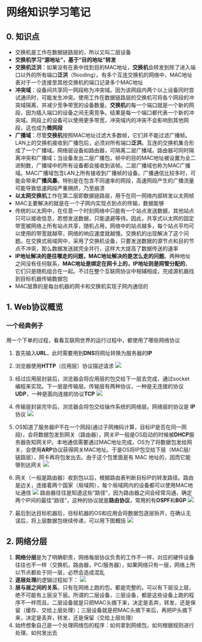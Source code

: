 # 网络知识学习笔记

## 0. 知识点

- 交换机是工作在数据链路层的，所以又叫二层设备
- **交换机学习“源地址”，基于“目的地址”转发**
- **交换机泛洪**：如果没有在表中找到目的MAC地址，**交换机**会转发到除了进入端口以外的所有端口**泛洪**（flooding）。有多个互连交换机的网络中，MAC地址表对于一个连接至其他交换机的端口记录多个MAC地址
- **冲突域**：设备间共享同一网段称为冲突域。因为该网段内两个以上设备同时尝试通讯时，可能发生冲突。使用工作在数据链路层的交换机可将各个网段的冲突域隔离，并减少竞争带宽的设备数量。**交换机**的每一个端口就是一个新的网段，因为插入端口的设备之间无需竞争。结果是每一个端口都代表一个新的冲突域。网段上的设备可以使用更多带宽，冲突域内的冲突不会影响到其他网段，这也成为**微网段**
- **广播域**：尽管**交换机**按照MAC地址过滤大多数帧，它们并不能过滤广播帧。LAN上的交换机接收到广播包后，必须对所有端口**泛洪**。互连的交换机集合形成了一个广播域。网络层设备如路由器，可隔离二层广播域。路由器可同时隔离冲突和广播域；当设备发出二层广播包，帧中的目的MAC地址被设置为全二进制数，广播域中的所有设备都会接收到该帧。二层广播域也称为MAC广播域。MAC广播域包含LAN上所有接收到广播帧的设备。广播通信比较多时，可能会带来**广播风暴**。特别是在包含不同速率的网段，高速网段产生的广播流量可能导致低速网段严重拥挤，乃至崩溃
- **以太网交换机**工作在第二层即数据链路层，用于在同一网络内部转发以太网帧
- MAC主要解决的就是在一个子网内实现点到点的传输，数据能够
- 传统的以太网中，在任意一个时刻网络中只能有一个站点发送数据，其他站点只可以接收信息，若想发送数据，只能退避等待。因此，共享式以太网的固定带宽被网络上所有站点共享，随机占用，网络中的站点越多，每个站点平均可以使用的带宽就越窄，网络的响应速度就越慢。交换机的出现解决了这个问题。在交换式局域网中，采用了交换机设备，只要发送数据的源节点和目的节点不冲突，那么数据发送就完全并行，这样大大提高了数据传送的速率
- **IP地址解决的是往哪走的问题，MAC地址解决的是怎么走的问题**。两种地址之间没有任何联系，**MAC地址是绑定在网卡上的，IP地址则是网管分配的**，它们只是随机组合在一起。不过在整个互联网协议中相辅相成，完成源机器找到目标机器传输数据包
- MAC层靠的是每台机器的网卡和交换机实现子网内通信的

##  1. Web协议概览
### 一个经典例子

用一个下单的过程，看看互联网世界的运行过程中，都使用了哪些网络协议

1. 首先输入**URL**，此时需要用到**DNS**将网址转换为服务器的**IP**

2. 浏览器使用**HTTP**（应用层）协议描述请求
    ![](https://static001.geekbang.org/resource/image/d8/c6/d8a65ca347ad26acc9f1de49b10320c6.png)

3. 经过应用层封装后，浏览器会将应用层的包交给下一层去完成，通过socket 编程来实现。下一层是传输层。传输层有两种协议，一种是无连接的协议**UDP**，一种是面向连接的协议**TCP**
    ![](https://static001.geekbang.org/resource/image/53/ee/53c753a7d49c9dfe3cfeb26497e47eee.png)

4. 传输层封装完毕后，浏览器会将包交给操作系统的网络层。网络层的协议是 **IP** 协议
    ![](https://static001.geekbang.org/resource/image/45/1b/459a421975b27f6187d2aa4673171f1b.png)

5. OS知道了服务器IP不在一个网段(通过子网掩码计算，目标IP是否在同一网段)，会将数据包发到网关（路由器），网关IP一般是OS启动的时候被**DHCP**服务器告知网关IP。本地通信需要通过MAC地址完成，OS为了将数据包发给网关，会使用**ARP**协议获得网关MAC地址。于是OS将IP包交给下层（MAC层/链路层），网卡再将包发出去。由于这个包里面是有 MAC 地址的，因而它能够到达网关
![](https://static001.geekbang.org/resource/image/cc/4f/cc02190ac57af7fb6c3839534f2b674f.png)

6. 网关（一般是路由器）收到包以后，根据路由表判断目标IP的转发路径。路由是边关，连接着两个国家（局域网），每个局域网内的设备都可以使用MAC地址通信
![](https://static001.geekbang.org/resource/image/f7/e2/f7ea602aec91c67b35e710fb72a975e2.png)
路由器往往是知道这些“路径”，因为路由器之间会经常沟通，确定两个IP间的最佳“路径”，这种的协议就是**路由协议**，常用的有**OSPF**和**BGP**
![](https://static001.geekbang.org/resource/image/b2/d4/b25ad7afba7b79331d95875dd0f451d4.png)

7. 最后到达目标机器后，目标机器的OS和应用会将数据包逐层拆开，在确认无误后，将上层数据包继续传递，可以用下图概括
![](https://static001.geekbang.org/resource/image/b4/3f/b465ccfafe333bfdfb9daf78f96e123f.png)

## 2. 网络分层

1. **网络分层**是为了明确职责，网络每层协议负责的工作不一样，对应的硬件设备往往也不一样（交换机，路由器，PC/服务器），如果网络只有一层，网络上所以节点都处于同一层，必然会造成混乱
2. **逐层处理**的逻辑过程如下：
![](https://static001.geekbang.org/resource/image/06/ea/06b355394f525c54f200d8a1af63ddea.jpg)
3. **层与层之间的关系**，只有在网络上跑的包，都是完整的。可以有下层没上层，绝不可能有上层没下层。所谓的二层设备，三层设备，都是这些设备上跑的程序不一样而且。二层设备就是只把MAC头摘下来，决定是丢弃，转发，还是保留（缓存、交给上层处理）；三层设备就是把MAC头摘下来后，再把IP头摘下来，决定是丢弃，转发，还是保留（交给上层处理）
4. 始终想象自己是一个处理网络包的程序：如何拿到网络包，如何根据规则进行处理，如何发出去

